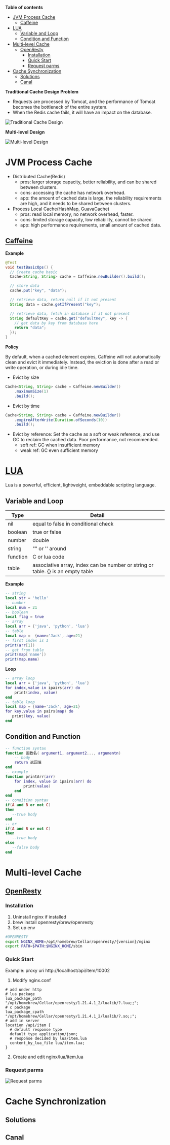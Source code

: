 **Table of contents**

- [JVM Process Cache](#jvm-process-cache)
  - [Caffeine](#caffeine)
- [LUA](#lua)
  - [Variable and Loop](#variable-and-loop)
  - [Condition and Function](#condition-and-function)
- [Multi-level Cache](#multi-level-cache)
  - [OpenResty](#openresty)
    - [Installation](#installation)
    - [Quick Start](#quick-start)
    - [Request parms](#request-parms)
- [Cache Synchronization](#cache-synchronization)
  - [Solutions](#solutions)
  - [Canal](#canal)

**Traditional Cache Design Problem**
* Requests are processed by Tomcat, and the performance of Tomcat becomes the bottleneck of the entire system.
* When the Redis cache fails, it will have an impact on the database.

![Traditional Cache Design](./images/Screenshot%202023-06-20%20at%209.45.14%20AM.png)

**Multi-level Design**

![Multi-level Design](./images/Screenshot%202023-06-20%20at%2012.36.42%20PM.png)

# JVM Process Cache

* Distributed Cache(Redis)
  * pros: larger storage capacity, better reliability, and can be shared between clusters.
  * cons: accessing the cache has network overhead.
  * app: the amount of cached data is large, the reliability requirements are high, and it needs to be shared between clusters.
* Process Local Cache(HashMap, GuavaCache)
  * pros: read local memory, no network overhead, faster.
  * cons: limited storage capacity, low reliability, cannot be shared.
  * app: high performance requirements, small amount of cached data.

## [Caffeine](https://github.com/ben-manes/caffeine)

**Example**
```Java
@Test
void testBasicOps() {
  // Create cache basic
  Cache<String, String> cache = Caffeine.newBuilder().build();

  // store data
  cache.put("key", "data");

  // retrieve data, return null if it not present
  String data = cache.getIfPresent("key");

  // retrieve data, fetch in database if it not present
  String defaultKey = cache.get("defaultKey", key -> {
    // get data by key from database here
    return "data";
  });
}
```

**Policy**

By default, when a cached element expires, Caffeine will not automatically clean and evict it immediately. Instead, the eviction is done after a read or write operation, or during idle time.

* Evict by size
```Java
Cache<String, String> cache = Caffeine.newBuilder()
    .maximumSize(1)
    .build();
```
* Evict by time
```java
Cache<String, String> cache = Caffeine.newBuilder()
    .expireAfterWrite(Duration.ofSeconds(10))
    .build();
```
* Evict by reference: Set the cache as a soft or weak reference, and use GC to reclaim the cached data. Poor performance, not recommended.
  * soft ref: GC when insufficient memory
  * weak ref: GC even sufficient memory


# [LUA](https://www.lua.org/)

Lua is a powerful, efficient, lightweight, embeddable scripting language. 

## Variable and Loop

| Type | Detail |
| - | - |
| nil | equal to false in conditional check |
| boolean | true or false |
| number | double |
| string | "" or '' around |
| function | C or lua code |
| table | associative array, index can be number or string or table. {} is an empty table |

**Example**
```lua
-- string
local str = 'hello'
-- number
local num = 21
-- boolean
local flag = true
-- array
local arr = {'java', 'python', 'lua'}
-- table
local map =  {name='Jack', age=21}
-- first index is 1
print(arr[1])
-- get from table
print(map['name'])
print(map.name)
```

**Loop**
```lua
-- array loop
local arr = {'java', 'python', 'lua'}
for index,value in ipairs(arr) do
    print(index, value) 
end
-- table loop
local map = {name='Jack', age=21}
for key,value in pairs(map) do
   print(key, value) 
end
```

## Condition and Function

```lua
-- function syntax
function 函数名( argument1, argument2..., argumentn)
    -- body
    return 返回值
end
-- example
function printArr(arr)
    for index, value in ipairs(arr) do
        print(value)
    end
end
-- condition syntax
if(A and B or not C)
then
   --true body
end
-- or
if(A and B or not C)
then
   --true body
else
   --false body
end
```

# Multi-level Cache

## [OpenResty](https://openresty.org)

### Installation 

1. Uninstall nginx if installed
2. brew install openresty/brew/openresty
3. Set up env 
```sh
#OPENRESTY
export NGINX_HOME=/opt/homebrew/Cellar/openresty/{version}/nginx
export PATH=$PATH:$NGINX_HOME/sbin
```

### Quick Start

Example: proxy uri http://localhost/api/item/10002

1. Modify nginx.conf
```properties
# add under http
# lua package  
lua_package_path "/opt/homebrew/Cellar/openresty/1.21.4.1_2/lualib/?.lua;;";  
# c package
lua_package_cpath "/opt/homebrew/Cellar/openresty/1.21.4.1_2/lualib/?.so;;";
# add in server
location /api/item {
  # default response type
  default_type application/json;
  # response decided by lua/item.lua
  content_by_lua_file lua/item.lua;
}
```
2. Create and edit nginx/lua/item.lua

### Request parms

![Request parms](./images/Screenshot%202023-06-20%20at%209.45.14%20AM.png)

# Cache Synchronization

## Solutions

## Canal
